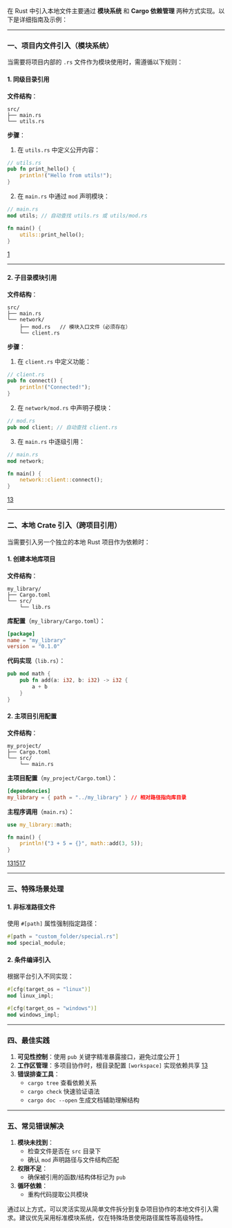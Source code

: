 在 Rust 中引入本地文件主要通过 **模块系统** 和 **Cargo 依赖管理** 两种方式实现。以下是详细指南及示例：

---

### 一、项目内文件引入（模块系统）
当需要将项目内部的 `.rs` 文件作为模块使用时，需遵循以下规则：

#### 1. **同级目录引用**
**文件结构**：
```
src/
├── main.rs
└── utils.rs
```

**步骤**：
1. 在 `utils.rs` 中定义公开内容：
```rust
// utils.rs
pub fn print_hello() {
    println!("Hello from utils!");
}
```

2. 在 `main.rs` 中通过 `mod` 声明模块：
```rust
// main.rs
mod utils; // 自动查找 utils.rs 或 utils/mod.rs

fn main() {
    utils::print_hello();
}
```
[1](@ref)

---

#### 2. **子目录模块引用**
**文件结构**：
```
src/
├── main.rs
└── network/
    ├── mod.rs   // 模块入口文件（必须存在）
    └── client.rs
```

**步骤**：
1. 在 `client.rs` 中定义功能：
```rust
// client.rs
pub fn connect() {
    println!("Connected!");
}
```

2. 在 `network/mod.rs` 中声明子模块：
```rust
// mod.rs
pub mod client; // 自动查找 client.rs
```

3. 在 `main.rs` 中逐级引用：
```rust
// main.rs
mod network;

fn main() {
    network::client::connect();
}
```
[13](@ref)

---

### 二、本地 Crate 引入（跨项目引用）
当需要引入另一个独立的本地 Rust 项目作为依赖时：

#### 1. **创建本地库项目**
**文件结构**：
```
my_library/
├── Cargo.toml
└── src/
    └── lib.rs
```

**库配置**（`my_library/Cargo.toml`）：
```toml
[package]
name = "my_library"
version = "0.1.0"
```

**代码实现**（`lib.rs`）：
```rust
pub mod math {
    pub fn add(a: i32, b: i32) -> i32 {
        a + b
    }
}
```

#### 2. **主项目引用配置**
**文件结构**：
```
my_project/
├── Cargo.toml
└── src/
    └── main.rs
```

**主项目配置**（`my_project/Cargo.toml`）：
```toml
[dependencies]
my_library = { path = "../my_library" } // 相对路径指向库目录
```

**主程序调用**（`main.rs`）：
```rust
use my_library::math;

fn main() {
    println!("3 + 5 = {}", math::add(3, 5));
}
```
[13](@ref)[15](@ref)[17](@ref)

---

### 三、特殊场景处理
#### 1. **非标准路径文件**
使用 `#[path]` 属性强制指定路径：
```rust
#[path = "custom_folder/special.rs"]
mod special_module;
```


#### 2. **条件编译引入**
根据平台引入不同实现：
```rust
#[cfg(target_os = "linux")]
mod linux_impl;

#[cfg(target_os = "windows")]
mod windows_impl;
```

---

### 四、最佳实践
1. **可见性控制**：使用 `pub` 关键字精准暴露接口，避免过度公开 [1](@ref)
2. **工作区管理**：多项目协作时，根目录配置 `[workspace]` 实现依赖共享 [13](@ref)
3. **错误排查工具**：
   - `cargo tree` 查看依赖关系
   - `cargo check` 快速验证语法
   - `cargo doc --open` 生成文档辅助理解结构

---

### 五、常见错误解决
1. **模块未找到**：
   - 检查文件是否在 `src` 目录下
   - 确认 `mod` 声明路径与文件结构匹配
2. **权限不足**：
   - 确保被引用的函数/结构体标记为 `pub`
3. **循环依赖**：
   - 重构代码提取公共模块

通过以上方式，可以灵活实现从简单文件拆分到复杂项目协作的本地文件引入需求。建议优先采用标准模块系统，仅在特殊场景使用路径属性等高级特性。